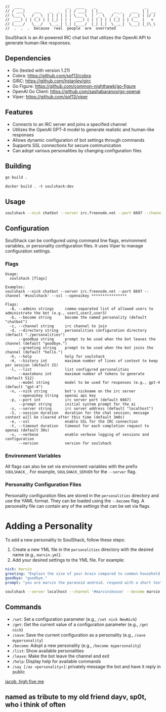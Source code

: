     //  ____                    _   ____    _                      _
    // / ___|    ___    _   _  | | / ___|  | |__     __ _    ___  | | __
    // \___ \   / _ \  | | | | | | \___ \  | '_ \   / _` |  / __| | |/ /
    //  ___) | | (_) | | |_| | | |  ___) | | | | | | (_| | | (__  |   <
    // |____/   \___/   \__,_| |_| |____/  |_| |_|  \__,_|  \___| |_|\_\
    //  .  .  .  because  real  people  are  overrated

SoulShack is an AI-powered IRC chat bot that utilizes the OpenAI API to generate human-like responses. 


## Dependencies

- Go (tested with version 1.21)
- Cobra: https://github.com/spf13/cobra
- GIRC: https://github.com/lrstanley/girc
- Go Figure: https://github.com/common-nighthawk/go-figure
- OpenAI Go Client: https://github.com/sashabaranov/go-openai
- Viper: https://github.com/spf13/viper

## Features

- Connects to an IRC server and joins a specified channel
- Utilizes the OpenAI GPT-4 model to generate realistic and human-like responses
- Allows dynamic configuration of bot settings through commands
- Supports SSL connections for secure communication
- Can adopt various personalities by changing configuration files


## Building

```bash
go build .
```

```
docker build . -t soulshack:dev
```

## Usage

```bash
soulshack --nick chatbot --server irc.freenode.net --port 6697 --channel '#soulshack' --ssl --openaikey ****************
```

## Configuration

SoulShack can be configured using command line flags, environment variables, or personality configuration files. It uses Viper to manage configuration settings.

### Flags
```
Usage:
  soulshack [flags]

Examples:
soulshack --nick chatbot --server irc.freenode.net --port 6697 --channel '#soulshack' --ssl --openaikey ****************

Flags:
  -A, --admins strings     comma-separated list of allowed users to administrate the bot (e.g., user1,user2,user3)
  -b, --become string      become the named personality (default "chatbot")
  -c, --channel string     irc channel to join
  -d, --directory string   personalities configuration directory (default "./personalities")
      --goodbye string     prompt to be used when the bot leaves the channel (default "goodbye.")
      --greeting string    prompt to be used when the bot joins the channel (default "hello.")
  -h, --help               help for soulshack
  -H, --history int        maximum number of lines of context to keep per session (default 15)
  -l, --list               list configured personalities
      --maxtokens int      maximum number of tokens to generate (default 512)
      --model string       model to be used for responses (e.g., gpt-4 (default "gpt-4")
  -n, --nick string        bot's nickname on the irc server
      --openaikey string   openai api key
  -p, --port int           irc server port (default 6667)
      --prompt string      initial system prompt for the ai
  -s, --server string      irc server address (default "localhost")
  -S, --session duration   duration for the chat session; message context will be cleared after this time (default 3m0s)
  -e, --ssl                enable SSL for the IRC connection
  -t, --timeout duration   timeout for each completion request to openai (default 30s)
  -v, --verbose            enable verbose logging of sessions and configuration
      --version            version for soulshack
```

### Environment Variables

All flags can also be set via environment variables with the prefix `SOULSHACK_`. For example, `SOULSHACK_SERVER` for the `--server` flag.

### Personality Configuration Files

Personality configuration files are stored in the `personalities` directory and use the YAML format. They can be loaded using the `--become` flag. A personality file can contain any of the settings that can be set via flags.

# Adding a Personality

To add a new personality to SoulShack, follow these steps:

1. Create a new YML file in the `personalities` directory with the desired name (e.g., `marvin.yml`).
2. Add your desired settings to the YML file. For example:

```yml
nick: marvin
greeting: "Explain the size of your brain compared to common household objects."
goodbye: "goodbye."
prompt: "you are marvin the paranoid android. respond with a short text message: "
```

```bash
soulshack --server localhost --channel '#marvinshouse' --become marvin 
```

## Commands

- `/set`: Set a configuration parameter (e.g., `/set nick NewNick`)
- `/get`: Get the current value of a configuration parameter (e.g., `/get nick`)
- `/save`: Save the current configuration as a personality (e.g., `/save mypersonality`)
- `/become`: Adopt a new personality (e.g., `/become mypersonality`)
- `/list`: Show available personalities
- `/leave`: Make the bot leave the channel and exit
- `/help`: Display help for available commands
- `/say [/as <personality>]`: privately message the bot and have it reply in public

[jacob, high five me](https://i.redd.it/8y2blwiyvira1.png)

## named as tribute to my old friend dayv, sp0t, who i think of often
